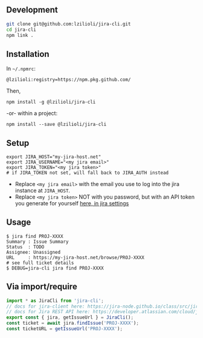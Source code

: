 
## Development

```bash
git clone git@github.com:lzilioli/jira-cli.git
cd jira-cli
npm link .
```

## Installation

In `~/.npmrc`:

```
@lzilioli:registry=https://npm.pkg.github.com/
```

Then,

```
npm install -g @lzilioli/jira-cli
```

-or- within a project:

```
npm install --save @lzilioli/jira-cli
```

## Setup

```
export JIRA_HOST="my-jira-host.net"
export JIRA_USERNAME="<my jira email>"
export JIRA_TOKEN="<my jira token>"
# if JIRA_TOKEN not set, will fall back to JIRA_AUTH instead
```

- Replace `<my jira email>` with the email you use to log into the jira instance at `JIRA_HOST`.
- Replace `<my jira token>` NOT with you password, but  with an API token you generate for yourself
[here, in jira settings](https://id.atlassian.com/manage-profile/security/api-tokens)

## Usage

```
$ jira find PROJ-XXXX
Summary : Issue Summary
Status  : TODO
Assignee: Unassigned
URL     : https://my-jira-host.net/browse/PROJ-XXXX
# see full ticket details
$ DEBUG=jira-cli jira find PROJ-XXXX
```

## Via import/require

```typescript
import * as JiraCli from 'jira-cli';
// docs for jira-client here: https://jira-node.github.io/class/src/jira.js~JiraApi.html
// docs for Jira REST API here: https://developer.atlassian.com/cloud/jira/platform/rest/v3/
export const { jira, getIssueUrl } = JiraCli();
const ticket = await jira.findIssue('PROJ-XXXX');
const ticketURL = getIssueUrl('PROJ-XXXX');
```
